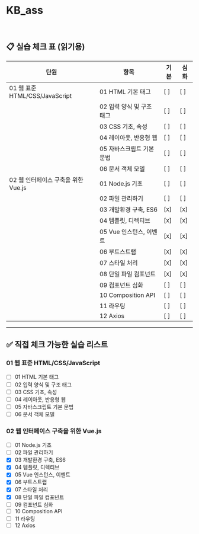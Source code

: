 # KB_ass  
<br />

## 📋 실습 체크 표 (읽기용)

| **단원** | **항목** | **기본** | **심화** |
|---------|----------|---------|---------|
| 01 웹 표준 HTML/CSS/JavaScript | 01 HTML 기본 태그 | [ ] | [ ] |
|  | 02 입력 양식 및 구조 태그 | [ ] | [ ] |
|  | 03 CSS 기초, 속성 | [ ] | [ ] |
|  | 04 레이아웃, 반응형 웹 | [ ] | [ ] |
|  | 05 자바스크립트 기본 문법 | [ ] | [ ] |
|  | 06 문서 객체 모델 | [ ] | [ ] |
| 02 웹 인터페이스 구축을 위한 Vue.js | 01 Node.js 기초 | [ ] | [ ] |
|  | 02 파일 관리하기 | [ ] | [ ] |
|  | 03 개발환경 구축, ES6 | [x] | [x] |
|  | 04 템플릿, 디렉티브 | [x] | [x] |
|  | 05 Vue 인스턴스, 이벤트 | [x] | [x] |
|  | 06 부트스트랩 | [x] | [x] |
|  | 07 스타일 처리 | [x] | [x] |
|  | 08 단일 파일 컴포넌트 | [x] | [x] |
|  | 09 컴포넌트 심화 | [ ] | [ ] |
|  | 10 Composition API | [ ] | [ ] |
|  | 11 라우팅 | [ ] | [ ] |
|  | 12 Axios | [ ] | [ ] |

---

## ✅ 직접 체크 가능한 실습 리스트

### 01 웹 표준 HTML/CSS/JavaScript
- [ ] 01 HTML 기본 태그
- [ ] 02 입력 양식 및 구조 태그
- [ ] 03 CSS 기초, 속성
- [ ] 04 레이아웃, 반응형 웹
- [ ] 05 자바스크립트 기본 문법
- [ ] 06 문서 객체 모델

### 02 웹 인터페이스 구축을 위한 Vue.js
- [ ] 01 Node.js 기초
- [ ] 02 파일 관리하기
- [x] 03 개발환경 구축, ES6
- [x] 04 템플릿, 디렉티브
- [x] 05 Vue 인스턴스, 이벤트
- [x] 06 부트스트랩
- [x] 07 스타일 처리
- [x] 08 단일 파일 컴포넌트
- [ ] 09 컴포넌트 심화
- [ ] 10 Composition API
- [ ] 11 라우팅
- [ ] 12 Axios
